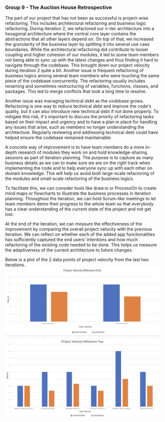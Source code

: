### Group 9 - The Auction House Retrospective


The part of our project that has not been as successful is project-wise refactoring. This includes architectural refactoring and business logic refactoring. During iteration 2, we refactored our n-tier architecture into a hexagonal architecture where the central core layer contains the abstractions that all other layers depend on. On top of that, we increased the granularity of the business layer by splitting it into several use case boundaries. While the architectural refactoring did contribute to looser coupling and higher cohesion of our modules, it led to some team members not being able to sync up with the latest changes and thus finding it hard to navigate through the codebase. This brought down our project velocity during iteration 2 quite a bit. Another issue is frequent refactoring of business logics among several team members who were touching the same piece of the codebase concurrently. The refactoring usually includes renaming and sometimes restructuring of variables, functions, classes, and packages. This led to merge conflicts that took a long time to resolve.


Another issue was managing technical debt as the codebase grows. Refactoring is one way to reduce technical debt and improve the code's quality, but it can also introduce new technical debt if not done properly. To mitigate this risk, it's important to discuss the priority of refactoring tasks based on their impact and urgency and to have a plan in place for handling any issues that arise, such as members no longer understanding the architecture. Regularly reviewing and addressing technical debt could have helped ensure the codebase remained maintainable.


A concrete way of improvement is to have team members do a more in-depth research of modules they work on and hold knowledge-sharing sessions as part of iteration planning. The purpose is to capture as many business details as we can to make sure we are on the right track when implementing the code and to help everyone sync up with each other on domain knowledge. This will help us avoid both large-scale refactoring of the modules and small-scale refactoring of the business logics.


To facilitate this, we can consider tools like draw.io or ProcessOn to create mind maps or flowcharts to illustrate the business processes in iteration planning. Throughout the iteration, we can hold Scrum-like meetings to let team members demo their progress to the whole team so that everybody has a clear understanding of the current state of the project and not get lost.


At the end of the iteration, we can measure the effectiveness of the improvement by comparing the overall project velocity with the previous iteration. We can reflect on whether each of the added app functionalities has sufficiently captured the end users’ intentions and how much refactoring of the existing code needed to be done. This helps us measure the adaptiveness of the current architecture to future changes. 

Below is a plot of the 2 data points of project velocity from the last two iterations.
![](Project_Velocity_.png)
